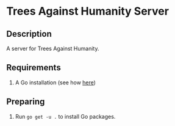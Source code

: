 # Trees Against Humanity Server

## Description

A server for Trees Against Humanity.

## Requirements

1. A Go installation (see how [here](https://golang.org/doc/install))

## Preparing

1. Run `go get -u .` to install Go packages.
